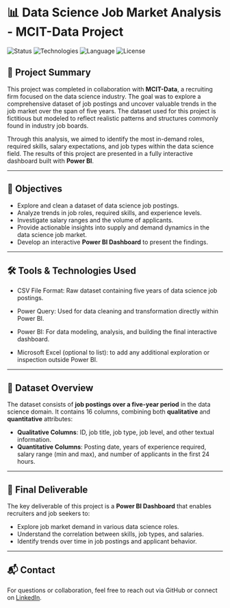 # 📊 Data Science Job Market Analysis - MCIT-Data Project

![Status](https://img.shields.io/badge/Status-Completed-brightgreen)
![Technologies](https://img.shields.io/badge/Technologies-PowerBI%20%7C%20PowerQuery-blue)
![Language](https://img.shields.io/badge/Language-English-blue)
![License](https://img.shields.io/badge/License-MIT-green)

## 📝 Project Summary

This project was completed in collaboration with **MCIT-Data**, a recruiting firm focused on the data science industry. The goal was to explore a comprehensive dataset of job postings and uncover valuable trends in the job market over the span of five years. The dataset used for this project is fictitious but modeled to reflect realistic patterns and structures commonly found in industry job boards.

Through this analysis, we aimed to identify the most in-demand roles, required skills, salary expectations, and job types within the data science field. The results of this project are presented in a fully interactive dashboard built with **Power BI**.

---

## 🎯 Objectives

- Explore and clean a dataset of data science job postings.
- Analyze trends in job roles, required skills, and experience levels.
- Investigate salary ranges and the volume of applicants.
- Provide actionable insights into supply and demand dynamics in the data science job market.
- Develop an interactive **Power BI Dashboard** to present the findings.

---

## 🛠️ Tools & Technologies Used

- CSV File Format: Raw dataset containing five years of data science job postings.

- Power Query: Used for data cleaning and transformation directly within Power BI.

- Power BI: For data modeling, analysis, and building the final interactive dashboard.

- Microsoft Excel (optional to list): to add any  additional exploration or inspection outside Power BI.

---

## 📁 Dataset Overview

The dataset consists of **job postings over a five-year period** in the data science domain. It contains 16 columns, combining both **qualitative** and **quantitative** attributes:

- **Qualitative Columns**: ID, job title, job type, job level, and other textual information.
- **Quantitative Columns**: Posting date, years of experience required, salary range (min and max), and number of applicants in the first 24 hours.

---

## 📌 Final Deliverable

The key deliverable of this project is a **Power BI Dashboard** that enables recruiters and job seekers to:

- Explore job market demand in various data science roles.
- Understand the correlation between skills, job types, and salaries.
- Identify trends over time in job postings and applicant behavior.

---

## 📬 Contact

For questions or collaboration, feel free to reach out via GitHub or connect on [LinkedIn](#).


